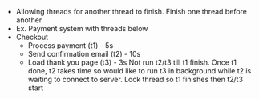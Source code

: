 - Allowing threads for another thread to finish. Finish one thread before another
- Ex. Payment system with threads below
- Checkout 
    - Process payment (t1) - 5s
    - Send confirmation email (t2) - 10s
    - Load thank you page (t3) - 3s
Not run t2/t3 till t1 finish. Once t1 done, t2 takes time so would like to run t3 in background while t2 is waiting to connect to server. Lock thread so t1 finishes then t2/t3 start